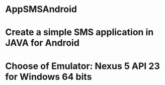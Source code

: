 # AppSMSAndroid

# Create a simple SMS application in JAVA for Android
# Choose of Emulator: Nexus 5 API 23 for Windows 64 bits
